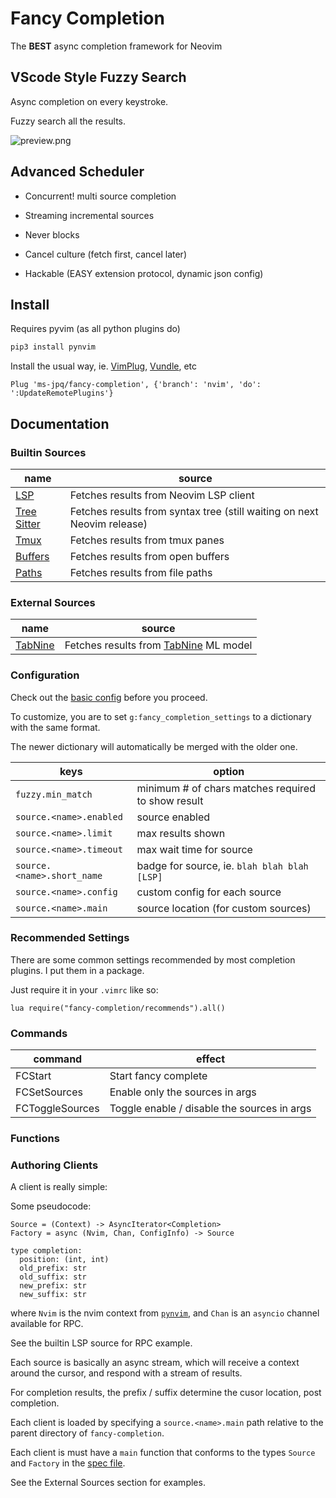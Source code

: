 # Fancy Completion

The **BEST** async completion framework for Neovim

## VScode Style Fuzzy Search

Async completion on every keystroke.

Fuzzy search all the results.

![preview.png](https://raw.githubusercontent.com/ms-jpq/fast-comp/nvim/preview/screenshot.png)

## Advanced Scheduler

- Concurrent! multi source completion

- Streaming incremental sources

- Never blocks

- Cancel culture (fetch first, cancel later)

- Hackable (EASY extension protocol, dynamic json config)

## Install

Requires pyvim (as all python plugins do)

```sh
pip3 install pynvim
```

Install the usual way, ie. [VimPlug](https://github.com/junegunn/vim-plug), [Vundle](https://github.com/VundleVim/Vundle.vim), etc

```VimL
Plug 'ms-jpq/fancy-completion', {'branch': 'nvim', 'do': ':UpdateRemotePlugins'}
```

## Documentation

### Builtin Sources

| name                                                                                       | source                                                                  |
| ------------------------------------------------------------------------------------------ | ----------------------------------------------------------------------- |
| [LSP](https://github.com/ms-jpq/fancy-completion/blob/nvim/clients/lsp.py)                 | Fetches results from Neovim LSP client                                  |
| [Tree Sitter](https://github.com/ms-jpq/fancy-completion/blob/nvim/clients/tree_sitter.py) | Fetches results from syntax tree (still waiting on next Neovim release) |
| [Tmux](https://github.com/ms-jpq/fancy-completion/blob/nvim/clients/tmux.py)               | Fetches results from tmux panes                                         |
| [Buffers](https://github.com/ms-jpq/fancy-completion/blob/nvim/clients/buffers.py)         | Fetches results from open buffers                                       |
| [Paths](https://github.com/ms-jpq/fancy-completion/blob/nvim/clients/paths.py)             | Fetches results from file paths                                         |

### External Sources

| name                                                          | source                                                            |
| ------------------------------------------------------------- | ----------------------------------------------------------------- |
| [TabNine](https://github.com/ms-jpq/fancy-completion-clients) | Fetches results from [TabNine](https://www.tabnine.com/) ML model |

### Configuration

Check out the [basic config](https://github.com/ms-jpq/fancy-completion/blob/nvim/config/config.json) before you proceed.

To customize, you are to set `g:fancy_completion_settings` to a dictionary with the same format.

The newer dictionary will automatically be merged with the older one.

| keys                       | option                                             |
| -------------------------- | -------------------------------------------------- |
| `fuzzy.min_match`          | minimum # of chars matches required to show result |
| `source.<name>.enabled`    | source enabled                                     |
| `source.<name>.limit`      | max results shown                                  |
| `source.<name>.timeout`    | max wait time for source                           |
| `source.<name>.short_name` | badge for source, ie. `blah blah blah [LSP]`       |
| `source.<name>.config`     | custom config for each source                      |
| `source.<name>.main`       | source location (for custom sources)               |

### Recommended Settings

There are some common settings recommended by most completion plugins. I put them in a package.

Just require it in your `.vimrc` like so:

```vimL
lua require("fancy-completion/recommends").all()
```

### Commands

| command         | effect                                      |
| --------------- | ------------------------------------------- |
| FCStart         | Start fancy complete                        |
| FCSetSources    | Enable only the sources in args             |
| FCToggleSources | Toggle enable / disable the sources in args |

### Functions

### Authoring Clients

A client is really simple:

Some pseudocode:

```
Source = (Context) -> AsyncIterator<Completion>
Factory = async (Nvim, Chan, ConfigInfo) -> Source

type completion:
  position: (int, int)
  old_prefix: str
  old_suffix: str
  new_prefix: str
  new_suffix: str
```

where `Nvim` is the nvim context from [`pynvim`](https://github.com/neovim/pynvim), and `Chan` is an `asyncio` channel available for RPC.

See the builtin LSP source for RPC example.

Each source is basically an async stream, which will receive a context around the cursor, and respond with a stream of results.

For completion results, the prefix / suffix determine the cusor location, post completion.

Each client is loaded by specifying a `source.<name>.main` path relative to the parent directory of `fancy-completion`.

Each client is must have a `main` function that conforms to the types `Source` and `Factory` in the [spec file](https://github.com/ms-jpq/fancy-completion/blob/nvim/rplugin/python3/fancy_completion/types.py).

See the External Sources section for examples.
